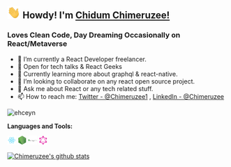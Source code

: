 ## <img src="https://raw.githubusercontent.com/Eunit99/eunit99/master/img/wave.gif" width="30px"> Howdy! I'm [Chidum Chimeruzee!](https://www.linkedin.com/in/chimeruzee-chidum-7417591ba/)
### Loves Clean Code, Day Dreaming Occasionally on React/Metaverse
<!-- ### Founder @React-rooster. -->

- 🔭 I’m currently a React Developer freelancer.
- 🎤 Open for tech talks & React Geeks
- 🌱 Currently learning more about graphql & react-native.
- 👯 I’m looking to collaborate on any react open source project.
- 💬 Ask me about React or any tech related stuff.
- 📫 How to reach me: [Twitter - @Chimeruzee1](https://twitter.com/chimeruzee1) , [LinkedIn - @Chimeruzee](https://www.linkedin.com/in/chimeruzee-chidum-7417591ba/)
<!-- - 👩‍🎓 Want to learn flutter visit my channel [Youtube - @flutterFairy](https://www.youtube.com/channel/UC1fuQBjVLSqwk-PgdeeMAyQ) -->

<p align="left"> <img src="https://komarev.com/ghpvc/?username=ehceyn&label=Views&color=blue&style=plastic" alt="ehceyn" /> </p>


**Languages and Tools:**  

<code><img height="20" src="https://raw.githubusercontent.com/github/explore/80688e429a7d4ef2fca1e82350fe8e3517d3494d/topics/react/react.png"></code>
<code><img height="20" src="https://raw.githubusercontent.com/github/explore/80688e429a7d4ef2fca1e82350fe8e3517d3494d/topics/nodejs/nodejs.png"></code>
<code><img height="20" src="https://raw.githubusercontent.com/github/explore/80688e429a7d4ef2fca1e82350fe8e3517d3494d/topics/mongodb/mongodb.png"></code>
<code><img height="20" src="https://raw.githubusercontent.com/github/explore/80688e429a7d4ef2fca1e82350fe8e3517d3494d/topics/graphql/graphql.png"></code>  







<a href="https://github.com/ehceyn">
 <img align="center" src="https://github-readme-stats.vercel.app/api?username=ehceyn&show_icons=true&theme=dark&line_height=27" alt="Chimeruzee's github stats"/>
</a>


<!-- ### Hey, visit my youtube channel Flutter Fairy 👉 [visit here](https://www.youtube.com/channel/UC1fuQBjVLSqwk-PgdeeMAyQ)! -->

</div>
